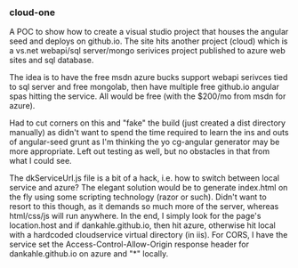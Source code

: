 ### cloud-one

A POC to show how to create a visual studio project that houses the angular seed and deploys on github.io. The site hits another project (cloud) which is a vs.net webapi/sql server/mongo serivices project published to azure web sites and sql database. 

The idea is to have the free msdn azure bucks support webapi serivces tied to sql server and free mongolab, then have multiple free github.io angular spas hitting the service. All would be free (with the $200/mo from msdn for azure).

Had to cut corners on this and "fake" the build (just created a dist directory manually) as didn't want to spend the time required to learn the ins and outs of angular-seed grunt as I'm thinking the yo cg-angular generator may be more appropriate. Left out testing as well, but no obstacles in that from what I could see.

The dkServiceUrl.js file is a bit of a hack, i.e. how to switch between local service and azure? The elegant solution would be to generate index.html on the fly using some scripting technology (razor or such). Didn't want to resort to this though, as it demands so much more of the server, whereas html/css/js will run anywhere. In the end, I simply look for the page's location.host and if dankahle.github.io, then hit azure, otherwise hit local with a hardcoded cloudservice virtual directory (in iis). For CORS, I have the service set the Access-Control-Allow-Origin response header for dankahle.github.io on azure and "*" locally.


